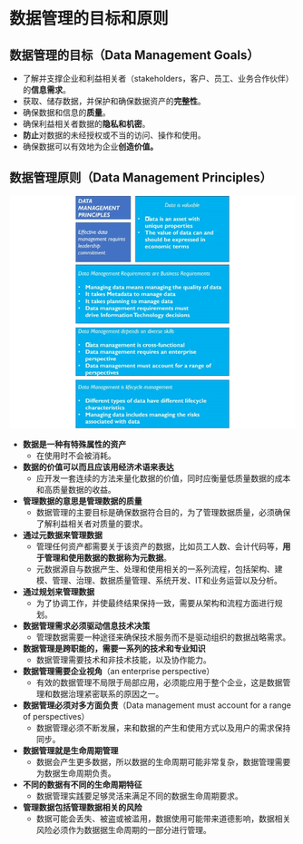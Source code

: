 # **数据管理的目标和原则**

## 数据管理的目标（Data Management Goals）

- 了解并支撑企业和利益相关者（stakeholders，客户、员工、业务合作伙伴）的**信息需求**。
- 获取、储存数据，并保护和确保数据资产的**完整性**。
- 确保数据和信息的**质量**。
- 确保利益相关者数据的**隐私和机密**。
- **防止**对数据的未经授权或不当的访问、操作和使用。
- 确保数据可以有效地为企业**创造价值。**

## 数据管理原则（Data Management Principles）

![](assets/数据管理的目标和原则/数据管理原则.jpg)

- **数据是一种有特殊属性的资产**
  - 在使用时不会被消耗。
- **数据的价值可以而且应该用经济术语来表达**
  - 应开发一套连续的方法来量化数据的价值，同时应衡量低质量数据的成本和高质量数据的收益。
- **管理数据的意思是管理数据的质量**
  - 数据管理的主要目标是确保数据符合目的，为了管理数据质量，必须确保了解利益相关者对质量的要求。
- **通过元数据来管理数据**
  - 管理任何资产都需要关于该资产的数据，比如员工人数、会计代码等，**用于管理和使用数据的数据称为元数据**。
  - 元数据源自与数据产生、处理和使用相关的一系列流程，包括架构、建模、管理、治理、数据质量管理、系统开发、IT和业务运营以及分析。
- **通过规划来管理数据**
  - 为了协调工作，并使最终结果保持一致，需要从架构和流程方面进行规划。
- **数据管理需求必须驱动信息技术决策**
  - 管理数据需要一种途径来确保技术服务而不是驱动组织的数据战略需求。
- **数据管理是跨职能的，需要一系列的技术和专业知识**
  - 数据管理需要技术和非技术技能，以及协作能力。
- **数据管理需要企业视角**（an enterprise perspective）
  - 有效的数据管理不局限于局部应用，必须能应用于整个企业，这是数据管理和数据治理紧密联系的原因之一。
- **数据管理必须对多方面负责**（Data management must account for a range of perspectives）
  - 数据管理必须不断发展，来和数据的产生和使用方式以及用户的需求保持同步。
- **数据管理就是生命周期管理**
  - 数据会产生更多数据，所以数据的生命周期可能非常复杂，数据管理需要为数据生命周期负责。
- **不同的数据有不同的生命周期特征**
  - 数据管理实践要足够灵活来满足不同的数据生命周期要求。
- **管理数据包括管理数据相关的风险**
  - 数据可能会丢失、被盗或被滥用，数据使用可能带来道德影响，数据相关风险必须作为数据据生命周期的一部分进行管理。